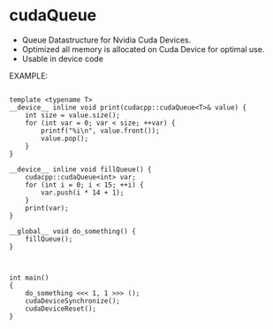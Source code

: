 # cudaQueue

- Queue Datastructure for Nvidia Cuda Devices.
- Optimized all memory is allocated on Cuda Device for optimal use.
- Usable in device code



EXAMPLE:
```

template <typename T>
__device__ inline void print(cudacpp::cudaQueue<T>& value) {
	int size = value.size();
	for (int var = 0; var < size; ++var) {
		printf("%i\n", value.front());
		value.pop();
    }
}

__device__ inline void fillQueue() {
	cudacpp::cudaQueue<int> var;
	for (int i = 0; i < 15; ++i) {
		var.push(i * 14 + 1);
	}
	print(var);
}

__global__ void do_something() {
	fillQueue();
}



int main()
{
	do_something <<< 1, 1 >>> ();
	cudaDeviceSynchronize();
	cudaDeviceReset();
}

```
